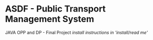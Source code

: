 # ASDF - Public Transport Management System
JAVA OPP and DP - Final Project 
*install instructions in 'install/read me'*
